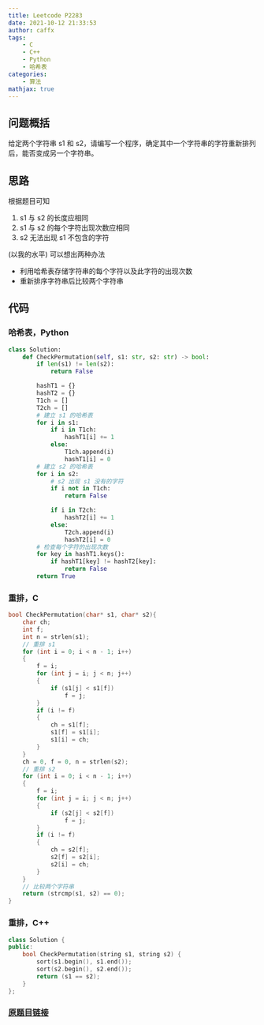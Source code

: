 ```yaml
---
title: Leetcode P2283
date: 2021-10-12 21:33:53
author: caffx
tags: 
    - C
    - C++
    - Python
    - 哈希表
categories:
    - 算法
mathjax: true
---
```

## 问题概括
给定两个字符串 s1 和 s2，请编写一个程序，确定其中一个字符串的字符重新排列后，能否变成另一个字符串。
## 思路
根据题目可知
1. s1 与 s2 的长度应相同
2. s1 与 s2 的每个字符出现次数应相同
3. s2 无法出现 s1 不包含的字符

<!-- more -->

(以我的水平) 可以想出两种办法
* 利用哈希表存储字符串的每个字符以及此字符的出现次数
* 重新排序字符串后比较两个字符串
## 代码
### 哈希表，Python
```python
class Solution:
    def CheckPermutation(self, s1: str, s2: str) -> bool:
        if len(s1) != len(s2):
            return False

        hashT1 = {}
        hashT2 = {}
        T1ch = []
        T2ch = []
        # 建立 s1 的哈希表
        for i in s1:
            if i in T1ch:
                hashT1[i] += 1
            else:
                T1ch.append(i)
                hashT1[i] = 0
        # 建立 s2 的哈希表
        for i in s2:
            # s2 出现 s1 没有的字符
            if i not in T1ch:
                return False

            if i in T2ch:
                hashT2[i] += 1
            else:
                T2ch.append(i)
                hashT2[i] = 0
        # 检查每个字符的出现次数
        for key in hashT1.keys():
            if hashT1[key] != hashT2[key]:
                return False
        return True
```
### 重排，C
```c
bool CheckPermutation(char* s1, char* s2){
    char ch;
    int f;
    int n = strlen(s1);
    // 重排 s1
    for (int i = 0; i < n - 1; i++)
    {
        f = i;
        for (int j = i; j < n; j++)
        {
            if (s1[j] < s1[f])
                f = j;
        }
        if (i != f)
        {
            ch = s1[f];
            s1[f] = s1[i];
            s1[i] = ch;
        }
    }
    ch = 0, f = 0, n = strlen(s2);
    // 重排 s2
    for (int i = 0; i < n - 1; i++)
    {
        f = i;
        for (int j = i; j < n; j++)
        {
            if (s2[j] < s2[f])
                f = j;
        }
        if (i != f)
        {
            ch = s2[f];
            s2[f] = s2[i];
            s2[i] = ch;
        }
    }
    // 比较两个字符串
    return (strcmp(s1, s2) == 0);
}
```
### 重排，C++
```cpp
class Solution {
public:
    bool CheckPermutation(string s1, string s2) {
        sort(s1.begin(), s1.end());
        sort(s2.begin(), s2.end());
        return (s1 == s2);
    }
};
```
### [原题目链接](https://leetcode-cn.com/problems/check-permutation-lcci/)